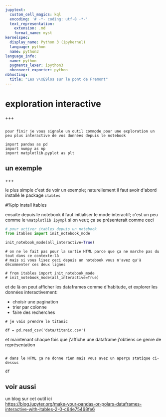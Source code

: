```yaml
---
jupytext:
  custom_cell_magics: kql
  encoding: '# -*- coding: utf-8 -*-'
  text_representation:
    extension: .md
    format_name: myst
kernelspec:
  display_name: Python 3 (ipykernel)
  language: python
  name: python3
language_info:
  name: python
  pygments_lexer: ipython3
  nbconvert_exporter: python
nbhosting:
  title: "Les v\xE9los sur le pont de Fremont"
---
```


# exploration interactive

+++

````{admonition} →

pour finir je vous signale un outil commode pour une exploration un peu plus interactive de vos données depuis le notebook

````

```{code-cell} ipython3
import pandas as pd
import numpy as np
import matplotlib.pyplot as plt
```

## un exemple

+++

le plus simple c'est de voir un exemple; naturellement il faut avoir d'abord installé le package `itables`

#%pip install itables

ensuite depuis le notebook il faut initialiser le mode interactif; c'est un peu comme le `%matplotlib ipympl` si on veut; ça se présenterait comme ceci
```python
# pour activer itables depuis un notebook
from itables import init_notebook_mode

init_notebook_mode(all_interactive=True)
```

```{code-cell} ipython3
# on ne le fait pas pour la sortie HTML parce que ça ne marche pas du tout dans ce contexte-là
# mais si vous lisez ceci depuis un notebook vous n'avez qu'à décommenter ces deux lignes

# from itables import init_notebook_mode
# init_notebook_mode(all_interactive=True)
```

et de là on peut afficher les dataframes comme d'habitude, et explorer les données interactivement:

- choisir une pagination
- trier par colonne
- faire des recherches

```{code-cell} ipython3
# je vais prendre le titanic

df = pd.read_csv('data/titanic.csv')
```

et maintenant chaque fois que j'affiche une dataframe j'obtiens ce genre de représentation

```{image} media/itables.png
```

```{code-cell} ipython3
# dans le HTML ça ne donne rien mais vous avez un aperçu statique ci-dessus

df
```

## voir aussi

un blog sur cet outil ici  
<https://blog.jupyter.org/make-your-pandas-or-polars-dataframes-interactive-with-itables-2-0-c64e75468fe6>
